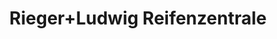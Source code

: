 ---
title: "Rieger+Ludwig Reifenzentrale"
url: /augsburg/rieger-ludwig-reifenzentrale-friedberger-strasse-2/
shop: Reifen
---